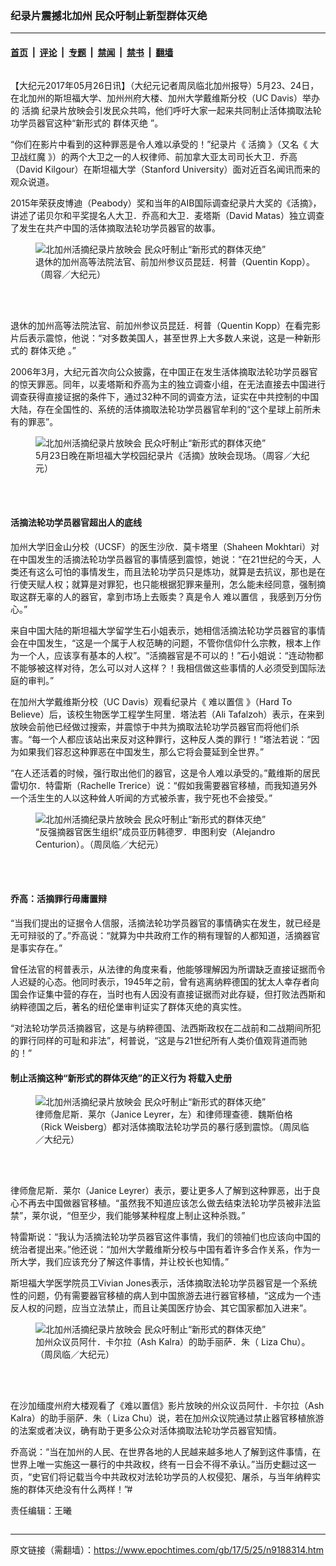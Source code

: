 ### 纪录片震撼北加州 民众吁制止新型群体灭绝

---

#### [首页](../../../..?n9188314) &nbsp;|&nbsp; [评论](../../../../../epoch-comment?n9188314) &nbsp;|&nbsp; [专题](../../../../../epoch-special?n9188314) &nbsp;|&nbsp; [禁闻](../../../../../epoch-news?n9188314) &nbsp;|&nbsp; [禁书](../../../../../books?n9188314) &nbsp;|&nbsp; [翻墙](https://github.com/gfw-breaker/nogfw/blob/master/README.md?n9188314)


<div class="column" id="artbody" itemprop="articleBody">
 <!-- article content begin -->
 <p>
  【大纪元2017年05月26日讯】（大纪元记者周凤临北加州报导）5月23、24日，在北加州的斯坦福大学、加州州府大楼、加州大学戴维斯分校（UC Davis）举办的
  <ok href="https://www.epochtimes.com/gb/tag/%E6%B4%BB%E6%91%98.html">
   活摘
  </ok>
  纪录片放映会引发民众共鸣，他们呼吁大家一起来共同制止活体摘取法轮功学员器官这种“新形式的
  <ok href="https://www.epochtimes.com/gb/tag/%E7%BE%A4%E4%BD%93%E7%81%AD%E7%BB%9D.html">
   群体灭绝
  </ok>
  ”。
 </p>
 <p>
  “你们在影片中看到的这种罪恶是令人难以承受的！”纪录片《
  <ok href="https://www.epochtimes.com/gb/tag/%E6%B4%BB%E6%91%98.html">
   活摘
  </ok>
  》（又名《
  <ok href="https://www.epochtimes.com/gb/tag/%E5%A4%A7%E5%8D%AB%E6%88%98%E7%BA%A2%E9%AD%94.html">
   大卫战红魔
  </ok>
  》）的两个大卫之一的人权律师、前加拿大亚太司司长大卫．乔高（David Kilgour）在斯坦福大学（Stanford University）面对近百名闻讯而来的观众说道。
 </p>
 <p>
  2015年荣获皮博迪（Peabody）奖和当年的AIB国际调查纪录片大奖的《活摘》，讲述了诺贝尔和平奖提名人大卫．乔高和大卫．麦塔斯（David Matas）独立调查了发生在共产中国的活体摘取法轮功学员器官的故事。
 </p>
 <figure aria-describedby="caption-attachment-9188351" class="wp-caption aligncenter" id="attachment_9188351" style="width: 450px">
  <ok href="https://i.epochtimes.com/assets/uploads/2017/05/1705251722481567.jpg" target="_blank">
   <img alt="北加州活摘纪录片放映会 民众吁制止“新形式的群体灭绝”" class="size-large wp-image-9188351" src="https://i.epochtimes.com/assets/uploads/2017/05/1705251722481567-600x400.jpg" title="北加州活摘纪录片放映会 民众吁制止“新形式的群体灭绝”"/>
  </ok>
  <br/><figcaption class="wp-caption-text" id="caption-attachment-9188351">
   退休的加州高等法院法官、前加州参议员昆廷．柯普（Quentin Kopp）。（周容／大纪元）
  </figcaption><br/>
 </figure><br/>
 <p>
  退休的加州高等法院法官、前加州参议员昆廷．柯普（Quentin Kopp）在看完影片后表示震惊，他说：“对多数美国人，甚至世界上大多数人来说，这是一种新形式的
  <ok href="https://www.epochtimes.com/gb/tag/%E7%BE%A4%E4%BD%93%E7%81%AD%E7%BB%9D.html">
   群体灭绝
  </ok>
  。”
 </p>
 <p>
  2006年3月，大纪元首次向公众披露，在中国正在发生活体摘取法轮功学员器官的惊天罪恶。同年，以麦塔斯和乔高为主的独立调查小组，在无法直接去中国进行调查获得直接证据的条件下，通过32种不同的调查方法，证实在中共控制的中国大陆，存在全国性的、系统的活体摘取法轮功学员器官牟利的“这个星球上前所未有的罪恶”。
 </p>
 <figure aria-describedby="caption-attachment-9188347" class="wp-caption aligncenter" id="attachment_9188347" style="width: 450px">
  <ok href="https://i.epochtimes.com/assets/uploads/2017/05/1705251722441567.jpg" target="_blank">
   <img alt="北加州活摘纪录片放映会 民众吁制止“新形式的群体灭绝”" class="size-large wp-image-9188347" src="https://i.epochtimes.com/assets/uploads/2017/05/1705251722441567-600x321.jpg" title="北加州活摘纪录片放映会 民众吁制止“新形式的群体灭绝”"/>
  </ok>
  <br/><figcaption class="wp-caption-text" id="caption-attachment-9188347">
   5月23日晚在斯坦福大学校园纪录片《活摘》放映会现场。（周容／大纪元）
  </figcaption><br/>
 </figure><br/>
 <h4>
  活摘法轮功学员器官超出人的底线
 </h4>
 <p>
  加州大学旧金山分校（UCSF）的医生沙欣．莫卡塔里（Shaheen Mokhtari）对在中国发生的活摘法轮功学员器官的事情感到震惊，她说：“在21世纪的今天，人类还有这么可怕的事情发生，而且法轮功学员只是炼功，就算是去抗议，那也是在行使天赋人权；就算是对罪犯，也只能根据犯罪来量刑，怎么能未经同意，强制摘取这群无辜的人的器官，拿到市场上去贩卖？真是令人
  <ok href="https://www.epochtimes.com/gb/tag/%E9%9A%BE%E4%BB%A5%E7%BD%AE%E4%BF%A1.html">
   难以置信
  </ok>
  ，我感到万分伤心。”
 </p>
 <p>
  来自中国大陆的斯坦福大学留学生石小姐表示，她相信活摘法轮功学员器官的事情会在中国发生，“这是一个属于人权范畴的问题，不管你信仰什么宗教，根本上作为一个人，应该享有基本的人权”。“活摘器官是不可以的！”石小姐说：“连动物都不能够被这样对待，怎么可以对人这样？！我相信做这些事情的人必须受到国际法庭的审判。”
 </p>
 <p>
  在加州大学戴维斯分校（UC Davis）观看纪录片《
  <ok href="https://www.epochtimes.com/gb/tag/%E9%9A%BE%E4%BB%A5%E7%BD%AE%E4%BF%A1.html">
   难以置信
  </ok>
  》（Hard To Believe）后，该校生物医学工程学生阿里．塔法若（Ali Tafalzoh）表示，在来到放映会前他已经做过搜索，并震惊于中共为摘取法轮功学员器官而将他们杀害。“每一个人都应该站出来反对这种罪行，这种反人类的罪行！”塔法若说：“因为如果我们容忍这种罪恶在中国发生，那么它将会蔓延到全世界。”
 </p>
 <p>
  “在人还活着的时候，强行取出他们的器官，这是令人难以承受的。”戴维斯的居民雷切尔．特雷斯（Rachelle Trerice）说：“假如我需要器官移植，而我知道另外一个活生生的人以这种耸人听闻的方式被杀害，我宁死也不会接受。”
 </p>
 <figure aria-describedby="caption-attachment-9188343" class="wp-caption aligncenter" id="attachment_9188343" style="width: 450px">
  <ok href="https://i.epochtimes.com/assets/uploads/2017/05/1705251722271567.jpg" target="_blank">
   <img alt="北加州活摘纪录片放映会 民众吁制止“新形式的群体灭绝”" class="size-large wp-image-9188343" src="https://i.epochtimes.com/assets/uploads/2017/05/1705251722271567-600x400.jpg" title="北加州活摘纪录片放映会 民众吁制止“新形式的群体灭绝”"/>
  </ok>
  <br/><figcaption class="wp-caption-text" id="caption-attachment-9188343">
   “反强摘器官医生组织”成员亚历韩德罗．申图利安（Alejandro Centurion）。（周凤临／大纪元）
  </figcaption><br/>
 </figure><br/>
 <h4>
  乔高：活摘罪行毋庸置辩
 </h4>
 <p>
  “当我们提出的证据令人信服，活摘法轮功学员器官的事情确实在发生，就已经是无可辩驳的了。”乔高说：“就算为中共政府工作的稍有理智的人都知道，活摘器官是事实存在。”
 </p>
 <p>
  曾任法官的柯普表示，从法律的角度来看，他能够理解因为所谓缺乏直接证据而令人迟疑的心态。他同时表示，1945年之前，曾有逃离纳粹德国的犹太人幸存者向国会作证集中营的存在，当时也有人因没有直接证据而对此存疑，但打败法西斯和纳粹德国之后，著名的纽伦堡审判证实了群体灭绝的真实性。
 </p>
 <p>
  “对法轮功学员活摘器官，这是与纳粹德国、法西斯政权在二战前和二战期间所犯的罪行同样的可耻和非法”，柯普说，“这是与21世纪所有人类价值观背道而驰的！”
 </p>
 <h4>
  制止活摘这种“新形式的群体灭绝”的正义行为 将载入史册
 </h4>
 <figure aria-describedby="caption-attachment-9188348" class="wp-caption aligncenter" id="attachment_9188348" style="width: 450px">
  <ok href="https://i.epochtimes.com/assets/uploads/2017/05/1705251722331567.jpg" target="_blank">
   <img alt="北加州活摘纪录片放映会 民众吁制止“新形式的群体灭绝”" class="size-large wp-image-9188348" src="https://i.epochtimes.com/assets/uploads/2017/05/1705251722331567-600x400.jpg" title="北加州活摘纪录片放映会 民众吁制止“新形式的群体灭绝”"/>
  </ok>
  <br/><figcaption class="wp-caption-text" id="caption-attachment-9188348">
   律师詹尼斯．莱尔（Janice Leyrer，左）和律师理查德．魏斯伯格（Rick Weisberg）都对活体摘取法轮功学员的暴行感到震惊。（周凤临／大纪元）
  </figcaption><br/>
 </figure><br/>
 <p>
  律师詹尼斯．莱尔（Janice Leyrer）表示，要让更多人了解到这种罪恶，出于良心不再去中国做器官移植。“虽然我不知道应该怎么做去结束法轮功学员被非法监禁”，莱尔说，“但至少，我们能够某种程度上制止这种杀戮。”
 </p>
 <p>
  特雷斯说：“我认为活摘法轮功学员器官这件事情，我们的领袖们也应该向中国的统治者提出来。”他还说：“加州大学戴维斯分校与中国有着许多合作关系，作为一所大学，我们应该充分了解这件事情，并让校长也知情。”
 </p>
 <p>
  斯坦福大学医学院员工Vivian Jones表示，活体摘取法轮功学员器官是一个系统性的问题，仍有需要器官移植的病人到中国旅游去进行器官移植，“这成为一个违反人权的问题，应当立法禁止，而且让美国医疗协会、其它国家都加入进来”。
 </p>
 <figure aria-describedby="caption-attachment-9188349" class="wp-caption aligncenter" id="attachment_9188349" style="width: 450px">
  <ok href="https://i.epochtimes.com/assets/uploads/2017/05/1705251722411567.jpg" target="_blank">
   <img alt="北加州活摘纪录片放映会 民众吁制止“新形式的群体灭绝”" class="size-large wp-image-9188349" src="https://i.epochtimes.com/assets/uploads/2017/05/1705251722411567-600x400.jpg" title="北加州活摘纪录片放映会 民众吁制止“新形式的群体灭绝”"/>
  </ok>
  <br/><figcaption class="wp-caption-text" id="caption-attachment-9188349">
   加州众议员阿什．卡尔拉（Ash Kalra）的助手丽萨．朱（ Liza Chu）。（周凤临／大纪元）
  </figcaption><br/>
 </figure><br/>
 <p>
  在沙加缅度州府大楼观看了《难以置信》影片放映的州众议员阿什．卡尔拉（Ash Kalra）的助手丽萨．朱（ Liza Chu）说，若在加州众议院通过禁止器官移植旅游的法案或者决议，确有助于更多公众对活体摘取法轮功学员器官知情。
 </p>
 <p>
  乔高说：“当在加州的人民、在世界各地的人民越来越多地人了解到这件事情，在世界上唯一实施这一暴行的中共政权，终有一日会不得不承认。”当历史翻过这一页，“史官们将记载当今中共政权对法轮功学员的人权侵犯、屠杀，与当年纳粹实施的群体灭绝没有什么两样！”#
 </p>
 <p>
  责任编辑：王曦
 </p>
 <!-- article content end -->
</div>


---

原文链接（需翻墙）：https://www.epochtimes.com/gb/17/5/25/n9188314.htm